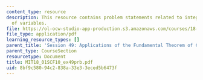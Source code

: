 ```yaml
---
content_type: resource
description: This resource contains problem statements related to integration by change
  of variables.
file: https://ol-ocw-studio-app-production.s3.amazonaws.com/courses/18-01sc-single-variable-calculus-fall-2010/8bf9c58094c2838a33e33eced5b6473f_MIT18_01SCF10_ex49prb.pdf
file_type: application/pdf
learning_resource_types: []
parent_title: 'Session 49: Applications of the Fundamental Theorem of Calculus'
parent_type: CourseSection
resourcetype: Document
title: MIT18_01SCF10_ex49prb.pdf
uid: 8bf9c580-94c2-838a-33e3-3eced5b6473f
---
```

